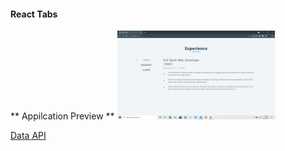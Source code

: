 #### React Tabs

** Appilcation Preview **
<img src="https://github.com/pras75299/react-tabs/blob/master/src/application-preview.png" width="50%" height="50%"/>

[Data API](https://course-api.com/react-tabs-project)
